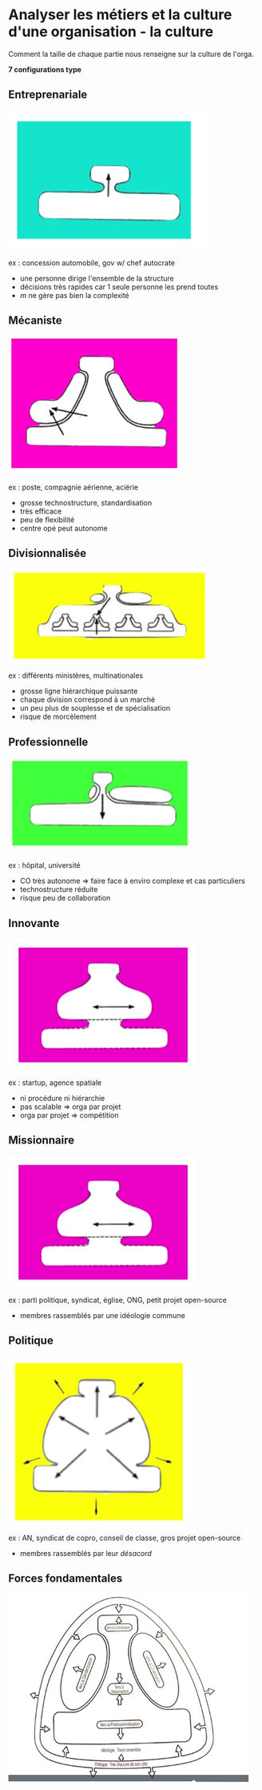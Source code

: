 # Analyser les métiers et la culture d'une organisation - la culture

Comment la taille de chaque partie nous renseigne sur la culture
de l'orga.

**7 configurations type**

## Entreprenariale

![Entreprenariale](images/entrepreunariale.png)

ex : concession automobile, gov w/ chef autocrate

- une personne dirige l'ensemble de la structure
- décisions très rapides car 1 seule personne les prend toutes
- *m* ne gère pas bien la complexité

## Mécaniste

![Mécaniste](images/mecaniste.png)

ex : poste, compagnie aérienne, aciérie

- grosse technostructure, standardisation
- très efficace
- peu de flexibilité
- centre opé peut autonome

## Divisionnalisée

![Divisionnalisée](images/divisionnalisee.png)

ex : différents ministères, multinationales

- grosse ligne hiérarchique puissante
- chaque division correspond à un marché
- un peu plus de souplesse et de spécialisation
- risque de morcèlement

## Professionnelle

![Professionnelle](images/professionnelle.png)

ex : hôpital, université

- CO très autonome => faire face à enviro complexe et cas particuliers
- technostructure réduite
- risque peu de collaboration

## Innovante

![Innovante](images/innovante.png)

ex : startup, agence spatiale

- ni procédure ni hiérarchie
- pas scalable => orga par projet
- orga par projet => compétition

## Missionnaire

![Innovante](images/innovante.png)

ex : parti politique, syndicat, église, ONG, petit projet open-source

- membres rassemblés par une idéologie commune

## Politique

![Politique](images/politique.png)

ex : AN, syndicat de copro, conseil de classe, gros projet open-source

- membres rassemblés par leur *désacord*

## Forces fondamentales

![Forces](images/forces.png)


